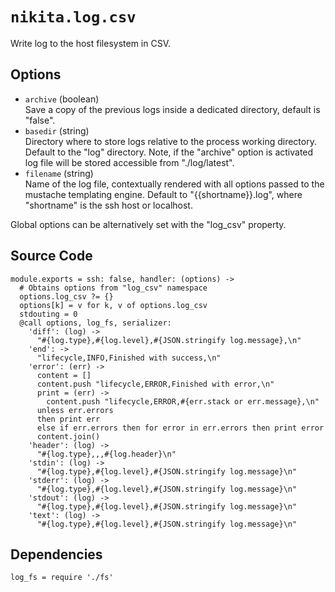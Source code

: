
# `nikita.log.csv`

Write log to the host filesystem in CSV.

## Options

* `archive` (boolean)   
  Save a copy of the previous logs inside a dedicated directory, default is
  "false".   
* `basedir` (string)    
  Directory where to store logs relative to the process working directory.
  Default to the "log" directory. Note, if the "archive" option is activated
  log file will be stored accessible from "./log/latest".   
* `filename` (string)   
  Name of the log file, contextually rendered with all options passed to
  the mustache templating engine. Default to "{{shortname}}.log", where 
  "shortname" is the ssh host or localhost.   

Global options can be alternatively set with the "log_csv" property.

## Source Code

    module.exports = ssh: false, handler: (options) ->
      # Obtains options from "log_csv" namespace
      options.log_csv ?= {}
      options[k] = v for k, v of options.log_csv
      stdouting = 0
      @call options, log_fs, serializer:
        'diff': (log) ->
          "#{log.type},#{log.level},#{JSON.stringify log.message},\n"
        'end': ->
          "lifecycle,INFO,Finished with success,\n"
        'error': (err) ->
          content = []
          content.push "lifecycle,ERROR,Finished with error,\n"
          print = (err) ->
            content.push "lifecycle,ERROR,#{err.stack or err.message},\n"
          unless err.errors
          then print err
          else if err.errors then for error in err.errors then print error
          content.join()
        'header': (log) ->
          "#{log.type},,,#{log.header}\n"
        'stdin': (log) ->
          "#{log.type},#{log.level},#{JSON.stringify log.message}\n"
        'stderr': (log) ->
          "#{log.type},#{log.level},#{JSON.stringify log.message}\n"
        'stdout': (log) ->
          "#{log.type},#{log.level},#{JSON.stringify log.message}\n"
        'text': (log) ->
          "#{log.type},#{log.level},#{JSON.stringify log.message}\n"

## Dependencies

    log_fs = require './fs'
